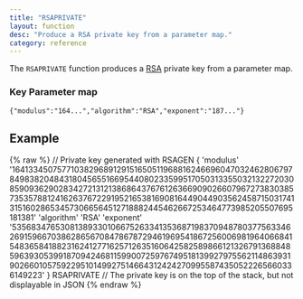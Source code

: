 ```yaml
---
title: "RSAPRIVATE"
layout: function
desc: "Produce a RSA private key from a parameter map."
category: reference
---
```


The `RSAPRIVATE` function produces a [RSA](https://en.wikipedia.org/wiki/RSA_(cryptosystem)) private key from a parameter map.


### Key Parameter map ###

    {"modulus":"164...","algorithm":"RSA","exponent":"187..."}


## Example ##

{% raw %}
<warp10-warpscript-widget backend="{{backend}}"  exec-endpoint="{{execEndpoint}}">
// Private key generated with RSAGEN
{
  'modulus' '164133450757710382968912915165051196881624669604703246280679784983820484318045655166954408023359951705031335503213227203085909362902834272131213868643767612636690902660796727383038573535788124162637672291952165381690816449044903562458715031741315160286534573066564512718882445462667253464773985205507695181381'
  'algorithm' 'RSA'
  'exponent' '53568347653081389330106675263341353687198370948780377563346269159667038628656708478678729461969541867256006981964066841548365841882316241277162571263516064258258986612132679136884859639305399187094246811599007259767495181399279755621148639319026601057592295101499275146643124242709955874350522265660336149223'
}
RSAPRIVATE
// The private key is on the top of the stack, but not displayable in JSON
</warp10-warpscript-widget>
{% endraw %}  